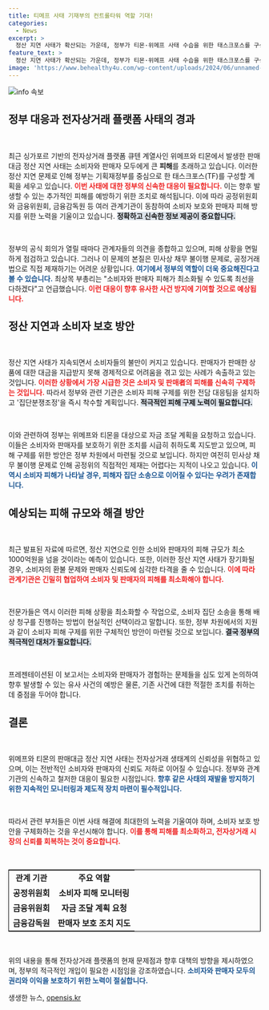 ```yaml
---
title: 티메프 사태 기재부의 컨트롤타워 역할 기대!
categories:
  - News
excerpt: >
  정산 지연 사태가 확산되는 가운데, 정부가 티몬·위메프 사태 수습을 위한 태스크포스를 구성합니다. 공정위와 금융위가 독립적으로 조사에 나서며 소비자 보호를 위해 긴급 대응에 나섰습니다. 피해 규모가 최소 1000억원에 이를 것으로 우려되며, 정부의 조치가 주목받고 있습니다.
feature_text: >
  정산 지연 사태가 확산되는 가운데, 정부가 티몬·위메프 사태 수습을 위한 태스크포스를 구성합니다. 공정위와 금융위가 독립적으로 조사에 나서며 소비자 보호를 위해 긴급 대응에 나섰습니다. 피해 규모가 최소 1000억원에 이를 것으로 우려되며, 정부의 조치가 주목받고 있습니다.
image: 'https://www.behealthy4u.com/wp-content/uploads/2024/06/unnamed-file.png'
---
```


<p><img src="https://www.behealthy4u.com/wp-content/uploads/2024/06/unnamed-file.png" alt="info 속보" /></p>

<h2 data-ke-size="size26">정부 대응과 전자상거래 플랫폼 사태의 경과</h2>

<p data-ke-size="size16">&nbsp;</p>

<p>최근 싱가포르 기반의 전자상거래 플랫폼 큐텐 계열사인 위메프와 티몬에서 발생한 판매대금 정산 지연 사태는 소비자와 판매자 모두에게 큰 <b>피해</b>를 초래하고 있습니다. 이러한 정산 지연 문제로 인해 정부는 기획재정부를 중심으로 한 태스크포스(TF)를 구성할 계획을 세우고 있습니다. <b><span style="color: #ee2323;">이번 사태에 대한 정부의 신속한 대응이 필요합니다.</span></b> 이는 향후 발생할 수 있는 추가적인 피해를 예방하기 위한 조치로 해석됩니다. 이에 따라 공정위원회와 금융위원회, 금융감독원 등 여러 관계기관이 동참하여 소비자 보호와 판매자 피해 방지를 위한 노력을 기울이고 있습니다. <b><span style="background-color: #21538527;">정확하고 신속한 정보 제공이 중요합니다.</span></b></p>

<p data-ke-size="size16">&nbsp;</p>

<p>정부의 공식 회의가 열릴 때마다 관계자들의 의견을 종합하고 있으며, 피해 상황을 면밀하게 점검하고 있습니다. 그러나 이 문제의 본질은 민사상 채무 불이행 문제로, 공정거래법으로 직접 제재하기는 어려운 상황입니다. <b><span style="color: #1a5490;">여기에서 정부의 역할이 더욱 중요해진다고 볼 수 있습니다.</span></b> 최상목 부총리는 "소비자와 판매자 피해가 최소화될 수 있도록 최선을 다하겠다"고 언급했습니다. <b><span style="color: #ee2323;">이런 대응이 향후 유사한 사건 방지에 기여할 것으로 예상됩니다.</span></b></p>

<h2 data-ke-size="size26">정산 지연과 소비자 보호 방안</h2>

<p data-ke-size="size16">&nbsp;</p>

<p>정산 지연 사태가 지속되면서 소비자들의 불만이 커지고 있습니다. 판매자가 판매한 상품에 대한 대금을 지급받지 못해 경제적으로 어려움을 겪고 있는 사례가 속출하고 있는 것입니다. <b><span style="color: #ee2323;">이러한 상황에서 가장 시급한 것은 소비자 및 판매者의 피해를 신속히 구제하는 것입니다.</span></b> 따라서 정부와 관련 기관은 소비자 피해 구제를 위한 전담 대응팀을 설치하고 '집단분쟁조정'을 즉시 착수할 계획입니다. <b><span style="background-color: #21538527;">적극적인 피해 구제 노력이 필요합니다.</span></b> </p>

<p data-ke-size="size16">&nbsp;</p>

<p>이와 관련하여 정부는 위메프와 티몬을 대상으로 자금 조달 계획을 요청하고 있습니다. 이들은 소비자와 판매자를 보호하기 위한 조치를 시급히 취하도록 지도받고 있으며, 피해 구제를 위한 방안은 정부 차원에서 마련될 것으로 보입니다. 하지만 여전히 민사상 채무 불이행 문제로 인해 공정위의 직접적인 제재는 어렵다는 지적이 나오고 있습니다. <b><span style="color: #1a5490;">이 역시 소비자 피해가 나타날 경우, 피해자 집단 소송으로 이어질 수 있다는 우려가 존재합니다.</span></b></p>

<h2 data-ke-size="size26">예상되는 피해 규모와 해결 방안</h2>

<p data-ke-size="size16">&nbsp;</p>

<p>최근 발표된 자료에 따르면, 정산 지연으로 인한 소비와 판매자의 피해 규모가 최소 1000억원을 넘을 것이라는 예측이 있습니다. 또한, 이러한 정산 지연 사태가 장기화될 경우, 소비자의 환불 문제와 판매자 신뢰도에 심각한 타격을 줄 수 있습니다. <b><span style="color: #ee2323;">이에 따라 관계기관은 긴밀히 협업하여 소비자 및 판매자의 피해를 최소화해야 합니다.</span></b> </p>

<p data-ke-size="size16">&nbsp;</p>

<p>전문가들은 역시 이러한 피해 상황을 최소화할 수 작업으로, 소비자 집단 소송을 통해 배상 청구를 진행하는 방법이 현실적인 선택이라고 말합니다. 또한, 정부 차원에서의 지원과 같이 소비자 피해 구제를 위한 구체적인 방안이 마련될 것으로 보입니다. <b><span style="background-color: #21538527;">결국 정부의 적극적인 대처가 필요합니다.</span></b></p>

<p data-ke-size="size16">&nbsp;</p>

<p>프레젠테이션된 이 보고서는 소비자와 판매자가 경험하는 문제들을 심도 있게 논의하여 향후 발생할 수 있는 유사 사건의 예방은 물론, 기존 사건에 대한 적절한 조치를 취하는 데 중점을 두어야 합니다. </p>

<h2 data-ke-size="size26">결론</h2>

<p data-ke-size="size16">&nbsp;</p>

<p>위메프와 티몬의 판매대금 정산 지연 사태는 전자상거래 생태계의 신뢰성을 위협하고 있으며, 이는 전반적인 소비자와 판매자의 신뢰도 저하로 이어질 수 있습니다. 정부와 관계 기관의 신속하고 철저한 대응이 필요한 시점입니다. <b><span style="color: #1a5490;">향후 같은 사태의 재발을 방지하기 위한 지속적인 모니터링과 제도적 장치 마련이 필수적입니다.</span></b> </p>

<p data-ke-size="size16">&nbsp;</p>

<p>따라서 관련 부처들은 이번 사태 해결에 최대한의 노력을 기울여야 하며, 소비자 보호 방안을 구체화하는 것을 우선시해야 합니다. <b><span style="color: #ee2323;">이를 통해 피해를 최소화하고, 전자상거래 시장의 신뢰를 회복하는 것이 중요합니다.</span></b> </p>

<p data-ke-size="size16">&nbsp;</p>

<table style="width: 100%; border-collapse: collapse; border: 1px solid #000;">
<tr>
<td style="text-align: center; height: 17px;"><b>관계 기관</b></td>
<td style="text-align: center; height: 17px;"><b>주요 역할</b></td>
</tr>
<tr>
<td style="text-align: center; height: 17px;"><b>공정위원회</b></td>
<td style="text-align: center; height: 17px;"><b>소비자 피해 모니터링</b></td>
</tr>
<tr>
<td style="text-align: center; height: 17px;"><b>금융위원회</b></td>
<td style="text-align: center; height: 17px;"><b>자금 조달 계획 요청</b></td>
</tr>
<tr>
<td style="text-align: center; height: 17px;"><b>금융감독원</b></td>
<td style="text-align: center; height: 17px;"><b>판매자 보호 조치 지도</b></td>
</tr>
</table>

<p data-ke-size="size16">&nbsp;</p>

<p>위의 내용을 통해 전자상거래 플랫폼의 현재 문제점과 향후 대책의 방향을 제시하였으며, 정부의 적극적인 개입이 필요한 시점임을 강조하였습니다. <b><span style="color: #1a5490;">소비자와 판매자 모두의 권리와 이익을 보호하기 위한 노력이 절실합니다.</span></b></p>
생생한 뉴스, <a href="https://opensis.kr" rel="dofollow">opensis.kr</a>


